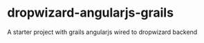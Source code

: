 dropwizard-angularjs-grails
===========================

A starter project with grails angularjs wired to dropwizard backend
